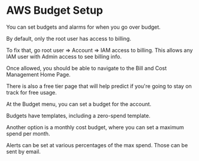 # AWS Budget Setup

You can set budgets and alarms for when you go over budget.

By default, only the root user has access to billing. 

To fix that, go root user => Account => IAM access to billing. This allows any IAM user with Admin access to see billing info.

Once allowed, you should be able to navigate to the Bill and Cost Management Home Page.

There is also a free tier page that will help predict if you're going to stay on track for free usage.

At the Budget menu, you can set a budget for the account.

Budgets have templates, including a zero-spend template.

Another option is a monthly cost budget, where you can set a maximum spend per month. 

Alerts can be set at various percentages of the max spend. Those can be sent by email.

